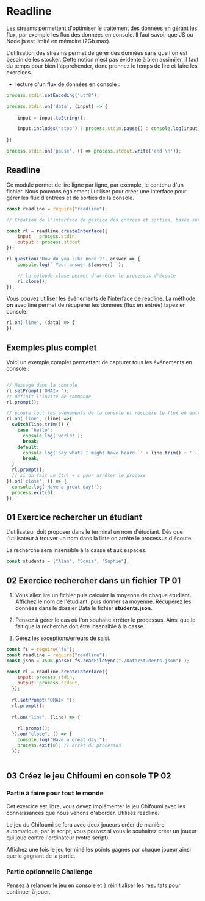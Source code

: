 # Readline

Les streams permettent d'optimiser le traitement des données en gérant les flux, par exemple les flux des données en console. Il faut savoir que JS ou Node.js est limité en mémoire (2Gb max). 

L'utilisation des streams permet de gérer des données sans que l'on est besoin de les stocker. Cette notion n'est pas évidente à bien assimiler, il faut du temps pour bien l'appréhender, donc prennez le temps de lire et faire les exercices.

- lecture d'un flux de données en console :

```js
process.stdin.setEncoding('utf8');

process.stdin.on('data', (input) => {
    
    input = input.toString();

    input.includes('stop') ? process.stdin.pause() : console.log(input);
    
})

process.stdin.on('pause', () => process.stdout.write('end \n'));
```

## Readline

Ce module permet de lire ligne par ligne, par exemple, le contenu d'un fichier. Nous pouvons également l'utiliser pour créer une interface pour gérer les flux d'entrées et de sorties de la console.

```js
const readline = require("readline");

// Création de l'interface de gestion des entrées et sorties, basée sur input et ouput de la console

const rl = readline.createInterface({
    input : process.stdin,
    output : process.stdout
});

rl.question("How do you like node ?", answer => {
    console.log(` Your answer ${answer} `);

    // la méthode close permet d'arrêter le processus d'écoute 
    rl.close();
});

```

Vous pouvez utiliser les événements de l'interface de readline. La méthode **on** avec line permet de récupérer les données (flux en entrée) tapez en console.

```js
rl.on('line', (data) => {
});

```

## Exemples plus complet

Voici un exemple complet permettant de capturer tous les événements en console :

```js

// Message dans la console
rl.setPrompt('OHAI> ');
// définit l'invite de commande
rl.prompt();

// écoute tout les événements de la console et récupère le flux en entrée
rl.on('line', (line) =>{
  switch(line.trim()) {
    case 'hello':
      console.log('world!');
      break;
    default:
      console.log('Say what? I might have heard `' + line.trim() + '`');
      break;
  }
  rl.prompt();
  // si on fait un Ctrl + c pour arrêter le process
}).on('close', () => {
  console.log('Have a great day!');
  process.exit(0);
});

```
## 01 Exercice rechercher un étudiant

L'utilisateur doit proposer dans le terminal un nom d'étudiant. Dès que l'utilisateur à trouver un nom dans la liste on arrête le processus d'écoute.

La recherche sera insensible à la casse et aux espaces.

```js
const students = ["Alan", "Sonia", "Sophie"];
```

## 02 Exercice rechercher dans un fichier TP 01 

1. Vous allez lire un fichier puis calculer la moyenne de chaque étudiant. Affichez le nom de l'étudiant, puis donner sa moyenne. Récupérez les données dans le dossier Data le fichier **students.json**.

2. Pensez à gérer le cas où l'on souhaite arrêter le processus. Ainsi que le fait que la recherche doit être insensible à la casse. 

3. Gérez les exceptions/erreurs de saisi.

```js
const fs = require("fs");
const readline = require("readline");
const json = JSON.parse( fs.readFileSync("./Data/students.json") );

const rl = readline.createInterface({
    input: process.stdin,
    output: process.stdout,
  });
  
  rl.setPrompt("OHAI> ");
  rl.prompt();
  
  rl.on("line", (line) => {
   
    rl.prompt();
  }).on("close", () => {
    console.log("Have a great day!");
    process.exit(0); // arrêt du processus
  });
  
```

## 03 Créez le jeu Chifoumi en console TP 02

### Partie à faire pour tout le monde

Cet exercice est libre, vous devez implémenter le jeu Chifoumi avec les connaissances que nous venons d'aborder. Utilisez readline.

Le jeu du Chifoumi se fera avec deux joueurs créer de manière automatique, par le script, vous pouvez si vous le souhaitez créer un joueur qui joue contre l'ordinateur (votre script).

Affichez une fois le jeu terminé les points gagnés par chaque joueur ainsi que le gagnant de la partie.

### Partie optionnelle Challenge

Pensez à relancer le jeu en console et à réinitialiser les résultats pour continuer à jouer.
